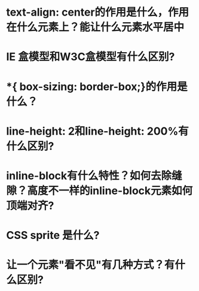 # text-align: center的作用是什么，作用在什么元素上？能让什么元素水平居中
# IE 盒模型和W3C盒模型有什么区别?
# *{ box-sizing: border-box;}的作用是什么？
# line-height: 2和line-height: 200%有什么区别?
# inline-block有什么特性？如何去除缝隙？高度不一样的inline-block元素如何顶端对齐?
# CSS sprite 是什么?
# 让一个元素"看不见"有几种方式？有什么区别?
